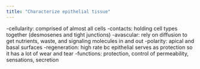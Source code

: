 ```yaml
---
title: "Characterize epithelial tissue"
---
```

-cellularity: comprised of almost all cells
-contacts: holding cell types together (desmosenes and tight junctions)
-avascular: rely on diffusion to get nutrients, waste, and signaling molecules in and out
-polarity: apical and basal surfaces
-regeneration: high rate bc epithelial serves as protection so it has a lot of wear and tear
-functions: protection, control of permeability, sensations, secretion

